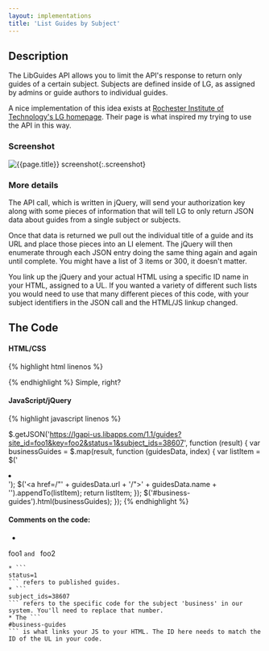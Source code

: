 ```yaml
---
layout: implementations
title: 'List Guides by Subject'
---
```

## Description
        
The LibGuides API allows you to limit the API's response to return only guides of a certain subject. Subjects are defined inside of LG, as assigned by admins or guide authors to individual guides.
        
A nice implementation of this idea exists at [Rochester Institute of Technology's LG homepage](http://infoguides.rit.edu/). Their page is what inspired my trying to use the API in this way.

### Screenshot

![{{page.title}} screenshot]({{site.baseurl}}/assets/{{page.title}}-screenshot.jpg){:.screenshot}

       
### More details
        
The API call, which is written in jQuery, will send your authorization key along with some pieces of information that will tell LG to only return JSON data about guides from a single subject or subjects.
        
Once that data is returned we pull out the individual title of a guide and its URL and place those pieces into an LI element. The jQuery will then enumerate through each JSON entry doing the same thing again and again until complete. You might have a list of 3 items or 300, it doesn't matter.
        
You link up the jQuery and your actual HTML using a specific ID name in your HTML, assigned to a UL. If you wanted a variety of different such lists you would need to use that many different pieces of this code, with your subject identifiers in the JSON call and the HTML/JS linkup changed.
    
        

## The Code

#### HTML/CSS

{% highlight html linenos %}
<ul id="business-guides"></ul>
{% endhighlight %}
Simple, right?

#### JavaScript/jQuery


{% highlight javascript linenos %}

$.getJSON('https://lgapi-us.libapps.com/1.1/guides?site_id=foo1&key=foo2&status=1&subject_ids=38607', function (result) {
  var businessGuides = $.map(result, function (guidesData, index) {
    var listItem = $('<li></li>');
    $('<a href=/"' + guidesData.url + '/">' + guidesData.name + '</a>').appendTo(listItem);
    return listItem;
  });
  $('#business-guides').html(businessGuides);
});
{% endhighlight %}

#### Comments on the code:

* ```
foo1
```and ```
foo2
```are placeholders. Fill these in with the information provided by Springshare.
* ```
status=1
``` refers to published guides.
* ```
subject_ids=38607
``` refers to the specific code for the subject 'business' in our system. You'll need to replace that number.
* The ```
#business-guides
``` is what links your JS to your HTML. The ID here needs to match the ID of the UL in your code.